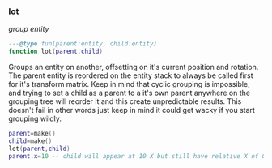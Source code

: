 ### lot

_group entity_

```lua
---@type fun(parent:entity, child:entity)
function lot(parent,child)
```

Groups an entity on another, offsetting on it's current position and rotation. The parent entity is reordered on the entity stack to always be called first for it's transform matrix. Keep in mind that cyclic grouping is impossible, and trying to set a child as a parent to a it's own parent anywhere on the grouping tree will reorder it and this create unpredictable results. This doesn't fail in other words just keep in mind it could get wacky if you start grouping wildly.

```lua
parent=make()
child=make()
lot(parent,child)
parent.x=10 -- child will appear at 10 X but still have relative X of 0
```

